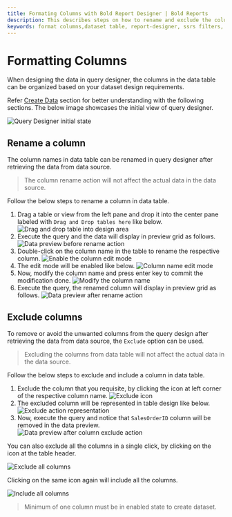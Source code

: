 ```yaml
---
title: Formating Columns with Bold Report Designer | Bold Reports
description: This describes steps on how to rename and exclude the columns of dataset table in query designer with Bold Report Designer
keywords: format columns,dataset table, report-designer, ssrs filters, ssrs, reporting
---
```


# Formatting Columns

When designing the data in query designer, the columns in the data table can be organized based on your dataset design requirements.

Refer [Create Data](/designer-guide/report-designer/manage-data/dataset/create-an-embedded-dataset/) section for better understanding with the following sections. The below image showcases the initial view of query designer.

![Query Designer initial state](/static/assets/on-premise/images/report-designer/transforming-data/formatting-columns/query-designer-initial-view.png)

## Rename a column

The column names in data table can be renamed in query designer after retrieving the data from data source.

> The column rename action will not affect the actual data in the data source.

Follow the below steps to rename a column in data table.

1. Drag a table or view from the left pane and drop it into the center pane labeled with `Drag and Drop tables here` like below.
![Drag and drop table into design area](/static/assets/on-premise/images/report-designer/transforming-data/formatting-columns/drag-and-drop-a-table.png)
2. Execute the query and the data will display in preview grid as follows.
![Data preview before rename action](/static/assets/on-premise/images/report-designer/transforming-data/formatting-columns/preview-grid-data-before-rename-action.png)
3. Double-click on the column name in the table to rename the respective column.
![Enable the column edit mode](/static/assets/on-premise/images/report-designer/transforming-data/formatting-columns/double-click-on-column-name.png)
4. The edit mode will be enabled like below.
![Column name edit mode](/static/assets/on-premise/images/report-designer/transforming-data/formatting-columns/column-name-edit-mode.png)
5. Now, modify the column name and press enter key to commit the modification done.
![Modify the column name](/static/assets/on-premise/images/report-designer/transforming-data/formatting-columns/after-renaming-action.png)
6. Execute the query, the renamed column will display in preview grid as follows.
![Data preview after rename action](/static/assets/on-premise/images/report-designer/transforming-data/formatting-columns/preview-grid-data-after-rename-action.png)

## Exclude columns

To remove or avoid the unwanted columns from the query design after retrieving the data from data source, the `Exclude` option can be used.

> Excluding the columns from data table will not affect the actual data in the data source.

Follow the below steps to exclude and include a column in data table.

1. Exclude the column that you requisite, by clicking the icon at left corner of the respective column name.
![Exclude icon](/static/assets/on-premise/images/report-designer/transforming-data/formatting-columns/exclude-icon.png)
2. The excluded column will be represented in table design like below.
![Exclude action representation](/static/assets/on-premise/images/report-designer/transforming-data/formatting-columns/exclude-action-denotion.png)
3. Now, execute the query and notice that `SalesOrderID` column will be removed in the data preview.
![Data preview after column exclude action](/static/assets/on-premise/images/report-designer/transforming-data/formatting-columns/preview-data-after-exclude-action.png)

You can also exclude all the columns in a single click, by clicking  on the icon at the table header.

![Exclude all columns](/static/assets/on-premise/images/report-designer/transforming-data/formatting-columns/exclude-all-columns.png)

Clicking on the same icon again will include all the columns.

![Include all columns](/static/assets/on-premise/images/report-designer/transforming-data/formatting-columns/select-all-columns.png)

> Minimum of one column must be in enabled state to create dataset.